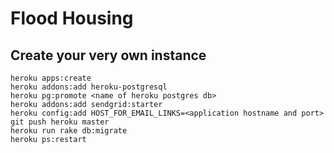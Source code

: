 # Flood Housing

## Create your very own instance

    heroku apps:create
    heroku addons:add heroku-postgresql
    heroku pg:promote <name of heroku postgres db>
    heroku addons:add sendgrid:starter
    heroku config:add HOST_FOR_EMAIL_LINKS=<application hostname and port>
    git push heroku master
    heroku run rake db:migrate
    heroku ps:restart